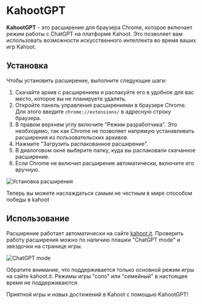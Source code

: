 # KahootGPT

**KahootGPT** - это расширение для браузера Chrome, которое включает режим работы с ChatGPT на платформе Kahoot. Это позволяет вам использовать возможности искусственного интеллекта во время ваших игр Kahoot.

## Установка

Чтобы установить расширение, выполните следующие шаги:

1. Скачайте архив с расширением и распакуйте его в удобное для вас место, которое вы не планируете удалять.
2. Откройте панель управления расширениями в браузере Chrome. Для этого введите `chrome://extensions/` в адресную строку браузера.
3. В правом верхнем углу включите "Режим разработчика". Это необходимо, так как Chrome не позволяет напрямую устанавливать расширения из пользовательских архивов.
4. Нажмите "Загрузить распакованное расширение".
5. В диалоговом окне выберите папку, куда вы распаковали скачанное расширение.
6. Если Chrome не включил расширение автоматически, включите его вручную.

![Установка расширения](https://github.com/tiredIsa/KahootGPT/assets/37798641/c6cc1532-66f3-4f03-8c91-7ca36f377074)

Теперь вы можете наслаждаться самым не честным в мире способом победы в kahoot

## Использование

Расширение работает автоматически на сайте [kahoot.it](https://kahoot.it). Проверить работу расширения можно по наличию плашки "ChatGPT mode" и звездочки на странице игры.

![ChatGPT mode](https://github.com/tiredIsa/KahootGPT/assets/37798641/42d9c839-a5b9-4972-9e21-9846483b12a3)

Обратите внимание, что поддерживается только основной режим игры на сайте kahoot.it. Режимы игры "соло" или "семейный" в настоящее время не поддерживаются.

Приятной игры и новых достижений в Kahoot с помощью KahootGPT!

